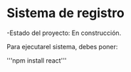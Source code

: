 <h1> Sistema de registro</h1>

-Estado del proyecto: En construcción.

Para ejecutarel sistema, debes poner:

'''npm install react'''
